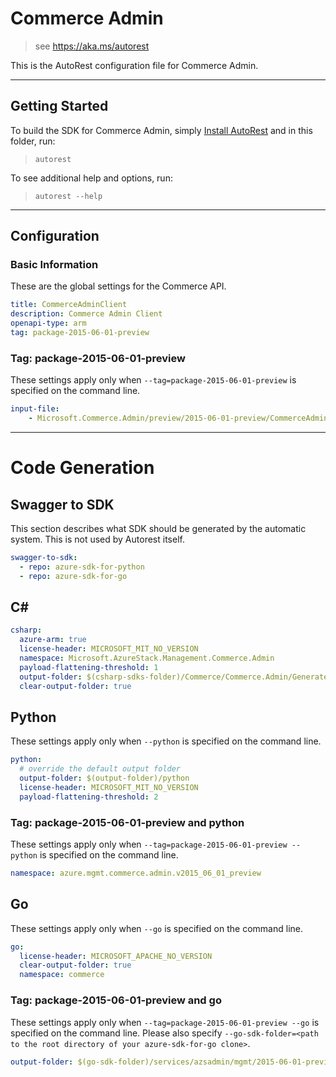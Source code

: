 # Commerce Admin
    
> see https://aka.ms/autorest

This is the AutoRest configuration file for Commerce Admin.

---
## Getting Started 
To build the SDK for Commerce Admin, simply [Install AutoRest](https://aka.ms/autorest/install) and in this folder, run:

> `autorest`

To see additional help and options, run:

> `autorest --help`
---

## Configuration

### Basic Information 
These are the global settings for the Commerce API.

``` yaml
title: CommerceAdminClient
description: Commerce Admin Client
openapi-type: arm
tag: package-2015-06-01-preview
```

### Tag: package-2015-06-01-preview

These settings apply only when `--tag=package-2015-06-01-preview` is specified on the command line.

``` yaml $(tag) == 'package-2015-06-01-preview'
input-file:
    - Microsoft.Commerce.Admin/preview/2015-06-01-preview/CommerceAdmin.json
```

---
# Code Generation


## Swagger to SDK

This section describes what SDK should be generated by the automatic system.
This is not used by Autorest itself.

``` yaml $(swagger-to-sdk)
swagger-to-sdk:
  - repo: azure-sdk-for-python
  - repo: azure-sdk-for-go
```

## C# 

``` yaml $(csharp)
csharp:
  azure-arm: true
  license-header: MICROSOFT_MIT_NO_VERSION
  namespace: Microsoft.AzureStack.Management.Commerce.Admin
  payload-flattening-threshold: 1
  output-folder: $(csharp-sdks-folder)/Commerce/Commerce.Admin/Generated
  clear-output-folder: true
```

## Python

These settings apply only when `--python` is specified on the command line.

``` yaml $(python)
python:
  # override the default output folder
  output-folder: $(output-folder)/python
  license-header: MICROSOFT_MIT_NO_VERSION
  payload-flattening-threshold: 2
```

### Tag: package-2015-06-01-preview and python

These settings apply only when `--tag=package-2015-06-01-preview --python` is specified on the command line.

``` yaml $(tag) == 'package-2015-06-01-preview' && $(python)
namespace: azure.mgmt.commerce.admin.v2015_06_01_preview
```

## Go

These settings apply only when `--go` is specified on the command line.

``` yaml $(go)
go:
  license-header: MICROSOFT_APACHE_NO_VERSION
  clear-output-folder: true
  namespace: commerce
```

### Tag: package-2015-06-01-preview and go

These settings apply only when `--tag=package-2015-06-01-preview --go` is specified on the command line.
Please also specify `--go-sdk-folder=<path to the root directory of your azure-sdk-for-go clone>`.

``` yaml $(tag)=='package-2015-06-01-preview' && $(go)
output-folder: $(go-sdk-folder)/services/azsadmin/mgmt/2015-06-01-preview/commerce
```
